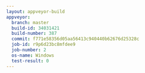 ```yaml
---
layout: appveyor-build
appveyor:
  branch: master
  build-id: 34031421
  build-number: 387
  commit: f771e58356d05aa56413c940440b62676d25328c
  job-id: r9p6d23bc8mfdee9
  job-number: 2
  os-name: Windows
  test-result: 0
---
```

